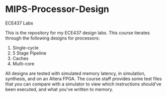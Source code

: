 # MIPS-Processor-Design
ECE437 Labs

This is the repository for my ECE437 design labs.  This course iterates through the following designs for processors:
1) Single-cycle
2) 5 Stage Pipeline
3) Caches
4) Multi-core

All designs are tested with simulated memory latency, in simulation, synthesis, and on an Altera FPGA.  The course staff provides some test files that you can compare with a simulator to view which instructions should've been executed, and what you've written to memory.
